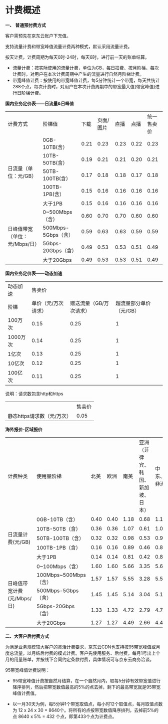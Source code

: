 # 计费概述

**一、** **普通预付费方式**

客户需预先在京东云账户下充值。

支持流量计费和带宽峰值流量计费两种模式，默认采用流量计费。

按天计费，计费周期为每天0时-24时，每天6时，进行前一天的账单结算。

+ 流量计费：按实际使用的流量计费，单位为GB，每日扣费、按月阶梯，每次计费时，对用户在本次计费周期中产生的流量进行自然月阶梯计费。
+ 带宽峰值计费：按使用的带宽峰值计费，每5分钟统计一个带宽，每天共统计288个点，每次计费时，对用户在本次计费周期中的带宽最大值(带宽峰值)进行日阶梯计费。

**国内业务定价表——日流量&日峰值**

<table><tr><td>计费方式</td><td>阶梯值</td><td>下载</td><td>页面/图片</td><td>直播</td><td>点播</td><td>统一售卖价</td></tr><tr><td rowspan="5">日流量（单位：元/GB）</td><td>0GB-10TB(含）</td><td>0.21</td><td>0.23</td><td>0.23</td><td>0.22</td><td>0.23</td></tr><tr><td>10TB-50TB(含）</td><td>0.19</td><td>0.21</td><td>0.21</td><td>0.20</td><td>0.21</td></tr><tr><td>50TB-100TB(含）</td><td>0.17</td><td>0.18</td><td>0.18</td><td>0.17</td><td>0.18</td></tr><tr><td>100TB-1PB(含）</td><td>0.15</td><td>0.16</td><td>0.16</td><td>0.16</td><td>0.16</td></tr><tr><td>大于1PB</td><td>0.15</td><td>0.16</td><td>0.16</td><td>0.16</td><td>0.16</td></tr><tr><td rowspan="5">日峰值带宽（单位：元/Mbps/日）</td><td>0~500Mbps（含）</td><td>0.60</td><td>0.70</td><td>0.70</td><td>0.60</td><td>0.60</td></tr><tr><td>500Mbps-5Gbps（含）</td><td>0.59</td><td>0.63</td><td>0.63</td><td>0.59</td><td>0.59</td></tr><tr><td>5Gbps-20Gbps（含）</td><td>0.49</td><td>0.53</td><td>0.53</td><td>0.51</td><td>0.49</td></tr><tr><td>大于20Gbps</td><td>0.49</td><td>0.53</td><td>0.53</td><td>0.51</td><td>0.49</td></tr></table>


**国内业务定价表——动态加速**

<table><tr><td>动态加速</td><td colspan="3">售卖价</td></tr><tr><td>阶梯</td><td>单价（元/万次请求） </td><td>赠送流量（GB/万次请求）</td><td>超流量部分单价（元/GB）</td></tr><tr><td>100万次</td><td>0.15</td><td>0.25</td><td>1</td></tr><tr><td>1000万次</td><td>0.14</td><td>0.25</td><td>1</td></tr><tr><td>1亿次</td><td>0.13</td><td>0.25</td><td>1</td></tr><tr><td>10亿次</td><td>0.12</td><td>0.25</td><td>1</td></tr><tr><td>100亿次</td><td>0.11</td><td>0.25</td><td>1</td></tr></table>说明：请求数包含http和https

<table><tr><td></td><td>售卖价</td></tr><tr><td>静态https请求数（元/万次）</td><td>0.05</td></tr></table>


**海外报价-区域报价**
<table><tr><td>计费种类</td><td>使用量阶梯</td><td>北美</td><td>欧洲</td><td>南美</td><td style="width:200px">亚洲（菲律宾、韩国、新加坡、日本）</td><td>中东、非洲</td><td>澳大利亚、印度</td></tr><tr><td rowspan="5">日流量计费(元/GB)</td><td>0GB-10TB（含）</td><td>0.40</td><td>0.40</td><td>1.18</td><td>0.68</td><td>1.18</td><td>1.18</td></tr><tr><td>10TB-50TB（含）</td><td>0.36</td><td>0.36</td><td>1.07</td><td>0.61</td><td>1.07</td><td>1.07</td></tr><tr><td>50TB-100TB（含）</td><td>0.32</td><td>0.32</td><td>0.98</td><td>0.53</td><td>0.98</td><td>0.98</td></tr><tr><td>100TB-1PB（含）</td><td>0.16</td><td>0.16</td><td>0.89</td><td>0.46</td><td>0.89</td><td>0.89</td></tr><tr><td>大于1PB</td><td>0.14</td><td>0.14</td><td>0.81</td><td>0.42</td><td>0.81</td><td>0.81</td></tr><tr><td rowspan="5">日峰值带宽计费(元/Mbps/日)</td><td>0~100Mbps（含）</td><td>1.60</td><td>1.60</td><td>5.66</td><td>3.35</td><td>5.66</td><td>5.66</td></tr><tr><td>100Mbps~500Mbps（含）</td><td>1.57</td><td>1.57</td><td>5.55</td><td>3.28</td><td>5.55</td><td>5.55</td></tr><tr><td>500Mbps-5Gbps（含）</td><td>1.45</td><td>1.45</td><td>5.14</td><td>3.04</td><td>5.14</td><td>5.14</td></tr><tr><td>5Gbps-20Gbps（含）</td><td>1.33</td><td>1.33</td><td>4.72</td><td>2.79</td><td>4.72</td><td>4.72</td></tr><tr><td>大于20Gbps</td><td>1.27</td><td>1.27</td><td>4.49</td><td>2.66</td><td>4.49</td><td>4.49</td></tr></table>

**二、大客户后付费方式**

为满足业务规模较大客户的灵活计费要求，京东云CDN也支持按95带宽峰值或月度总流量，以月结后付费的模式计费。客户先使用服务、后付费，每月1号出上个月的用量账单，并按线下合同约定条款付费，具体情况可与京东云商务洽谈。

95带宽峰值计费说明：

* 95带宽峰值计费按自然月结算，在一个自然月内，取每5分钟有效带宽值进行降序排列，然后把带宽数值最高的5%的点去掉，剩下的最高带宽就是95带宽峰值计费值。

* 以一月30天为例，每5分钟1个带宽取值点，每小时12个取值点，每月取值点数为 12 x 24 x 30 = 8640个。将所有的点按带宽数值降序排列，去掉前5%的点 8640 x 5% = 432 个点，即第433个点为计费点。
